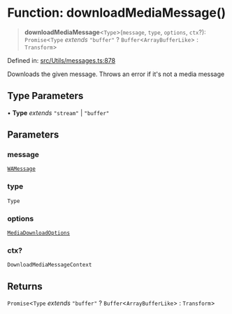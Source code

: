 # Function: downloadMediaMessage()

> **downloadMediaMessage**\<`Type`\>(`message`, `type`, `options`, `ctx`?): `Promise`\<`Type` *extends* `"buffer"` ? `Buffer`\<`ArrayBufferLike`\> : `Transform`\>

Defined in: [src/Utils/messages.ts:878](https://github.com/Fokusdotid/bail/blob/043003e0dc220c8f52aef36f90c7026f3a192427/src/Utils/messages.ts#L878)

Downloads the given message. Throws an error if it's not a media message

## Type Parameters

• **Type** *extends* `"stream"` \| `"buffer"`

## Parameters

### message

[`WAMessage`](../type-aliases/WAMessage.md)

### type

`Type`

### options

[`MediaDownloadOptions`](../type-aliases/MediaDownloadOptions.md)

### ctx?

`DownloadMediaMessageContext`

## Returns

`Promise`\<`Type` *extends* `"buffer"` ? `Buffer`\<`ArrayBufferLike`\> : `Transform`\>
